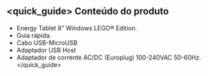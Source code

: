 ## <quick_guide> Conteúdo do produto

* Energy Tablet 8” Windows LEGO® Edition.
* Guia rápida.
* Cabo USB-MicroUSB
* Adaptador USB Host
* Adaptador de corrente AC/DC (Europlug) 100-240VAC 50-60Hz.
</quick_guide>

